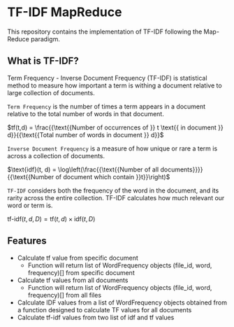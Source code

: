 # TF-IDF MapReduce
This repository contains the implementation of TF-IDF following the Map-Reduce paradigm.

## What is TF-IDF?
Term Frequency - Inverse Document Frequency (TF-IDF) is statistical method to measure how important a term is withing a document relative to large collection of documents.

`Term Frequency` is the number of times a term appears in a document relative to the total number of words in that document.

$tf(t,d) = \frac{{\text{{Number of occurrences of }} t \text{{ in document }} d}}{{\text{{Total number of words in document }} d}}$

`Inverse Document Frequency` is a measure of how unique or rare a term is across a collection of documents.

$\text{idf}(t, d) = \log\left(\frac{{\text{{Number of all documents}}}}{{\text{{Number of document which contain }}t}}\right)$

`TF-IDF` considers both the frequency of the word in the document, and its rarity across the entire collection. TF-IDF calculates how much relevant our word or term is.

$\text{tf-idf}(t, d, D) = \text{tf}(t, d) \times \text{idf}(t, D)$

## Features
- Calculate tf value from specific document
  - Function will return list of WordFrequency objects (file_id, word, frequency)[] from specific document
- Calculate tf values from all documents
  - Function will return list of WordFrequency objects (file_id, word, frequency)[] from all files
- Calculate IDF values from a list of WordFrequency objects obtained from a function designed to calculate TF values for all documents
- Calculate tf-idf values from two list of idf and tf values